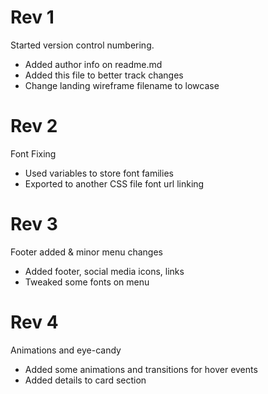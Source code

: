 # Rev 1

Started version control numbering.
- Added author info on readme.md
- Added this file to better track changes
- Change landing wireframe filename to lowcase

# Rev 2

Font Fixing
- Used variables to store font families
- Exported to another CSS file font url linking

# Rev 3

Footer added & minor menu changes
- Added footer, social media icons, links
- Tweaked some fonts on menu

# Rev 4
Animations and eye-candy
- Added some animations and transitions for hover events
- Added details to card section